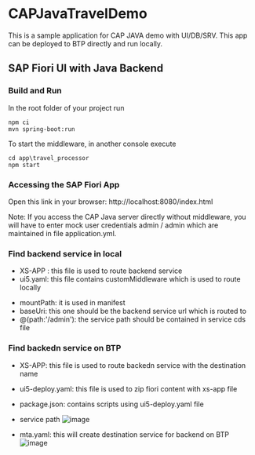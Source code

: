 # CAPJavaTravelDemo

This is a sample application for CAP JAVA demo with UI/DB/SRV. This app can be deployed to BTP directly and run locally.


## SAP Fiori UI with Java Backend

### Build and Run

In the root folder of your project run
```
npm ci
mvn spring-boot:run
```

To start the middleware, in another console execute
```
cd app\travel_processor
npm start
```

### Accessing the SAP Fiori App

Open this link in your browser:
http://localhost:8080/index.html

Note: If you access the CAP Java server directly without middleware, you will have to enter mock user credentials admin / admin which are maintained in file application.yml.

### Find backend service in local

* XS-APP : this file is used to route backend service
* ui5.yaml: this file contains customMiddleware which is used to route locally
- mountPath: it is used in manifest
- baseUri: this one should be the backend service url which is routed to 
- @(path:'/admin'): the service path should be contained in service cds file

### Find backedn service on BTP

* XS-APP: this file is used to route backedn service with the destination name
* ui5-deploy.yaml: this file is used to zip fiori content with xs-app file
* package.json: contains scripts using ui5-deploy.yaml file
* service path
![image](https://user-images.githubusercontent.com/38774601/199872822-7b3922c9-48ec-4326-8e41-f60590dd07de.png)

* mta.yaml: this will create destination service for backend on BTP
![image](https://user-images.githubusercontent.com/38774601/199872778-596f743e-81dd-4cb9-b622-2392a826c037.png)




